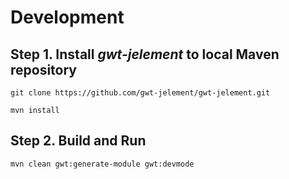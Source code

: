 # Development

## Step 1. Install *gwt-jelement* to local Maven repository

``git clone https://github.com/gwt-jelement/gwt-jelement.git``

``mvn install``

## Step 2. Build and Run

``mvn clean gwt:generate-module gwt:devmode``
